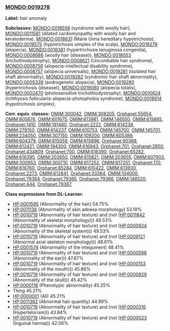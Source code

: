 
### [MONDO:0019278](http://purl.obolibrary.org/obo/MONDO_0019278)
**Label:** hair anomaly

**Subclasses:** [MONDO:0018558](http://purl.obolibrary.org/obo/MONDO_0018558) (syndrome with woolly hair), [MONDO:0011581](http://purl.obolibrary.org/obo/MONDO_0011581) (dilated cardiomyopathy with woolly hair and keratoderma), [MONDO:0018631](http://purl.obolibrary.org/obo/MONDO_0018631) (Marie Unna hereditary hypotrichosis), [MONDO:0019575](http://purl.obolibrary.org/obo/MONDO_0019575) (hypotrichosis simplex of the scalp), [MONDO:0019279](http://purl.obolibrary.org/obo/MONDO_0019279) (alopecia), [MONDO:0016381](http://purl.obolibrary.org/obo/MONDO_0016381) (hypertrichosis lanuginosa congenita), [MONDO:0008686](http://purl.obolibrary.org/obo/MONDO_0008686) (woolly hair (disease)), [MONDO:0018053](http://purl.obolibrary.org/obo/MONDO_0018053) (trichothiodystrophy), [MONDO:0008621](http://purl.obolibrary.org/obo/MONDO_0008621) (Uncombable hair syndrome), [MONDO:0008756](http://purl.obolibrary.org/obo/MONDO_0008756) (alopecia-intellectual disability syndrome), [MONDO:0008757](http://purl.obolibrary.org/obo/MONDO_0008757) (alopecia universalis), [MONDO:0019281](http://purl.obolibrary.org/obo/MONDO_0019281) (isolated hair shaft abnormality), [MONDO:0019282](http://purl.obolibrary.org/obo/MONDO_0019282) (syndromic hair shaft abnormality), [MONDO:0005339](http://purl.obolibrary.org/obo/MONDO_0005339) (androgenetic alopecia), [MONDO:0019280](http://purl.obolibrary.org/obo/MONDO_0019280) (hypertrichosis (disease)), [MONDO:0019080](http://purl.obolibrary.org/obo/MONDO_0019080) (alopecia totalis), [MONDO:0002470](http://purl.obolibrary.org/obo/MONDO_0002470) (photosensitive trichothiodystrophy), [MONDO:0010624](http://purl.obolibrary.org/obo/MONDO_0010624) (ichthyosis follicularis-alopecia-photophobia syndrome), [MONDO:0018914](http://purl.obolibrary.org/obo/MONDO_0018914) (hypotrichosis simplex), 

**Corr. equiv. classes:** [OMIM:300042](http://purl.obolibrary.org/obo/OMIM_300042), [OMIM:308205](http://purl.obolibrary.org/obo/OMIM_308205), [Orphanet:55654](http://www.orpha.net/ORDO/Orphanet_55654), [OMIM:605676](http://purl.obolibrary.org/obo/OMIM_605676), [OMIM:601675](http://purl.obolibrary.org/obo/OMIM_601675), [OMIM:613981](http://purl.obolibrary.org/obo/OMIM_613981), [OMIM:146550](http://purl.obolibrary.org/obo/OMIM_146550), [OMIM:615885](http://purl.obolibrary.org/obo/OMIM_615885), [Orphanet:1410](http://www.orpha.net/ORDO/Orphanet_1410), [OMIM:191480](http://purl.obolibrary.org/obo/OMIM_191480), [Orphanet:2222](http://www.orpha.net/ORDO/Orphanet_2222), [OMIM:614238](http://purl.obolibrary.org/obo/OMIM_614238), [OMIM:278150](http://purl.obolibrary.org/obo/OMIM_278150), [OMIM:614237](http://purl.obolibrary.org/obo/OMIM_614237), [OMIM:610753](http://purl.obolibrary.org/obo/OMIM_610753), [OMIM:145700](http://purl.obolibrary.org/obo/OMIM_145700), [OMIM:145701](http://purl.obolibrary.org/obo/OMIM_145701), [OMIM:234050](http://purl.obolibrary.org/obo/OMIM_234050), [OMIM:307150](http://purl.obolibrary.org/obo/OMIM_307150), [OMIM:109200](http://purl.obolibrary.org/obo/OMIM_109200), [OMIM:605389](http://purl.obolibrary.org/obo/OMIM_605389), [OMIM:604379](http://purl.obolibrary.org/obo/OMIM_604379), [OMIM:615059](http://purl.obolibrary.org/obo/OMIM_615059), [OMIM:615896](http://purl.obolibrary.org/obo/OMIM_615896), [Orphanet:90368](http://www.orpha.net/ORDO/Orphanet_90368), [OMIM:612421](http://purl.obolibrary.org/obo/OMIM_612421), [OMIM:194300](http://purl.obolibrary.org/obo/OMIM_194300), [OMIM:616943](http://purl.obolibrary.org/obo/OMIM_616943), [Orphanet:701](http://www.orpha.net/ORDO/Orphanet_701), [Orphanet:2850](http://www.orpha.net/ORDO/Orphanet_2850), [Orphanet:434809](http://www.orpha.net/ORDO/Orphanet_434809), [Orphanet:700](http://www.orpha.net/ORDO/Orphanet_700), [OMIM:616390](http://purl.obolibrary.org/obo/OMIM_616390), [Orphanet:65282](http://www.orpha.net/ORDO/Orphanet_65282), [OMIM:616395](http://purl.obolibrary.org/obo/OMIM_616395), [OMIM:203650](http://purl.obolibrary.org/obo/OMIM_203650), [OMIM:615821](http://purl.obolibrary.org/obo/OMIM_615821), [OMIM:203655](http://purl.obolibrary.org/obo/OMIM_203655), [OMIM:607903](http://purl.obolibrary.org/obo/OMIM_607903), [OMIM:300953](http://purl.obolibrary.org/obo/OMIM_300953), [OMIM:300710](http://purl.obolibrary.org/obo/OMIM_300710), [OMIM:617252](http://purl.obolibrary.org/obo/OMIM_617252), [OMIM:617251](http://purl.obolibrary.org/obo/OMIM_617251), [Orphanet:170](http://www.orpha.net/ORDO/Orphanet_170), [OMIM:616760](http://purl.obolibrary.org/obo/OMIM_616760), [Orphanet:85284](http://www.orpha.net/ORDO/Orphanet_85284), [OMIM:610422](http://purl.obolibrary.org/obo/OMIM_610422), [OMIM:613930](http://purl.obolibrary.org/obo/OMIM_613930), [Orphanet:2273](http://www.orpha.net/ORDO/Orphanet_2273), [OMIM:612841](http://purl.obolibrary.org/obo/OMIM_612841), [Orphanet:33364](http://www.orpha.net/ORDO/Orphanet_33364), [OMIM:104000](http://purl.obolibrary.org/obo/OMIM_104000), [Orphanet:79364](http://www.orpha.net/ORDO/Orphanet_79364), [Orphanet:79365](http://www.orpha.net/ORDO/Orphanet_79365), [Orphanet:79366](http://www.orpha.net/ORDO/Orphanet_79366), [OMIM:146520](http://purl.obolibrary.org/obo/OMIM_146520), [Orphanet:444](http://www.orpha.net/ORDO/Orphanet_444), [Orphanet:79367](http://www.orpha.net/ORDO/Orphanet_79367), 

**Class expressions from DL-Learner:**

- [HP:0001595](http://purl.obolibrary.org/obo/HP_0001595) (Abnormality of the hair) 54.75%
- [HP:0011138](http://purl.obolibrary.org/obo/HP_0011138) (Abnormality of skin adnexa morphology) 53.19%
- [HP:0010719](http://purl.obolibrary.org/obo/HP_0010719) (Abnormality of hair texture) and (not ([HP:0011842](http://purl.obolibrary.org/obo/HP_0011842) (Abnormality of skeletal morphology))) 49.53%
- [HP:0010719](http://purl.obolibrary.org/obo/HP_0010719) (Abnormality of hair texture) and (not ([HP:0000924](http://purl.obolibrary.org/obo/HP_0000924) (Abnormality of the skeletal system))) 49.53%
- [HP:0010719](http://purl.obolibrary.org/obo/HP_0010719) (Abnormality of hair texture) and (not ([HP:0009121](http://purl.obolibrary.org/obo/HP_0009121) (Abnormal axial skeleton morphology))) 48.61%
- [HP:0001574](http://purl.obolibrary.org/obo/HP_0001574) (Abnormality of the integument) 48.41%
- [HP:0010719](http://purl.obolibrary.org/obo/HP_0010719) (Abnormality of hair texture) and (not ([HP:0000598](http://purl.obolibrary.org/obo/HP_0000598) (Abnormality of the ear))) 47.67%
- [HP:0010719](http://purl.obolibrary.org/obo/HP_0010719) (Abnormality of hair texture) and (not ([HP:0000153](http://purl.obolibrary.org/obo/HP_0000153) (Abnormality of the mouth))) 45.66%
- [HP:0010719](http://purl.obolibrary.org/obo/HP_0010719) (Abnormality of hair texture) and (not ([HP:0000929](http://purl.obolibrary.org/obo/HP_0000929) (Abnormality of the skull))) 45.42%
- [HP:0000118](http://purl.obolibrary.org/obo/HP_0000118) (Phenotypic abnormality) 45.25%
- Thing 45.21%
- [HP:0000001](http://purl.obolibrary.org/obo/HP_0000001) (All) 45.21%
- [HP:0011362](http://purl.obolibrary.org/obo/HP_0011362) (Abnormal hair quantity) 44.99%
- [HP:0010719](http://purl.obolibrary.org/obo/HP_0010719) (Abnormality of hair texture) and (not ([HP:0000316](http://purl.obolibrary.org/obo/HP_0000316) (Hypertelorism))) 43.84%
- [HP:0010719](http://purl.obolibrary.org/obo/HP_0010719) (Abnormality of hair texture) and (not ([HP:0000023](http://purl.obolibrary.org/obo/HP_0000023) (Inguinal hernia))) 42.06%


